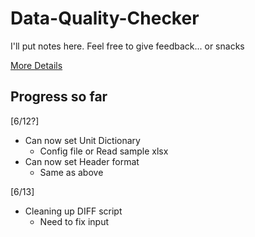 # Data-Quality-Checker
I'll put notes here. Feel free to give feedback... or snacks

[More Details](https://docs.google.com/document/d/1fem53kzp4PkXbNiEpmJCJsC1mjv_ELOK9bDdLi_UksA/edit?ts=5cffd8a1)

## Progress so far
[6/12?]
* Can now set Unit Dictionary
    * Config file or Read sample xlsx
* Can now set Header format
    * Same as above

[6/13]
* Cleaning up DIFF script
    * Need to fix input
